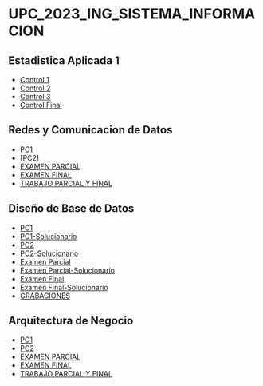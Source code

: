 # UPC_2023_ING_SISTEMA_INFORMACION
## Estadistica Aplicada 1
- [Control 1]()
- [Control 2]()
- [Control 3]()
- [Control Final]()

## Redes y Comunicacion de Datos 
- [PC1](https://github.com/luisito362/2023_01/blob/main/Redes%20y%20Comunicacion%20de%20Datos/REDES_PC1_2023_01.pdf)
- [PC2]
- [EXAMEN PARCIAL](https://github.com/luisito362/2023_01/blob/main/Redes%20y%20Comunicacion%20de%20Datos/REDES_PARCIAL_2023_01.pdf)
- [EXAMEN FINAL](https://github.com/luisito362/2023_01/blob/main/Redes%20y%20Comunicacion%20de%20Datos/REDES_EX_FINAL_2023_01.pdf)
- [TRABAJO PARCIAL Y FINAL](https://github.com/luisito362/2023_01/blob/main/Redes%20y%20Comunicacion%20de%20Datos/SI640_Trabajo_Final_2023-1_Equipo05.pdf)

## Diseño de Base de Datos 
- [PC1](https://github.com/luisito362/2023_01/blob/main/Dise%C3%B1o%20de%20Base%20de%20Datos/upc-pre-202301-si400-ws41-pc01-enunciado.pdf)
- [PC1-Solucionario](https://github.com/luisito362/2023_01/blob/main/Dise%C3%B1o%20de%20Base%20de%20Datos/upc-pre-202301-si400-ws41-pc01.pdf)
- [PC2](https://github.com/luisito362/2023_01/blob/main/Dise%C3%B1o%20de%20Base%20de%20Datos/upc-pre-202301-si400-ws41-pc02-enunciado.pdf)
- [PC2-Solucionario](https://github.com/luisito362/2023_01/blob/main/Dise%C3%B1o%20de%20Base%20de%20Datos/upc-pre-202301-si400-ws41-pc02.pdf)
- [Examen Parcial](https://github.com/luisito362/2023_01/blob/main/Dise%C3%B1o%20de%20Base%20de%20Datos/upc-pre-202301-si400-examen-parcial-enunciado.pdf)
- [Examen Parcial-Solucionario](https://github.com/luisito362/2023_01/blob/main/Dise%C3%B1o%20de%20Base%20de%20Datos/upc-pre-202301-si400-examen-parcial.pdf)
- [Examen Final](https://github.com/luisito362/2023_01/blob/main/Dise%C3%B1o%20de%20Base%20de%20Datos/upc-pre-202301-si400-examen-final-enunciado.pdf)
- [Examen Final-Solucionario](https://github.com/luisito362/2023_01/blob/main/Dise%C3%B1o%20de%20Base%20de%20Datos/upc-pre-202301-si400-examen-final.pdf)
- [GRABACIONES](https://www.youtube.com/watch?v=KqZAiY1HSSc&list=PLihzuaPGPKahSG6SZwg5B3bYN7Eg3t6rF&index=2)


## Arquitectura de Negocio
- [PC1](https://github.com/luisito362/2023_01/blob/main/Arquitectura%20de%20Negocio/ARQ_NEGOCIO_PC1_2023_01.pdf)
- [PC2](https://github.com/luisito362/2023_01/blob/main/Arquitectura%20de%20Negocio/ARQ_NEGOCIO_PC2_2023_01.pdf)
- [EXAMEN PARCIAL](https://github.com/luisito362/2023_01/blob/main/Arquitectura%20de%20Negocio/ARQ_NEGOCIO_PARCIAL_2023_01.pdf)
- [EXAMEN FINAL](https://github.com/luisito362/2023_01/blob/main/Arquitectura%20de%20Negocio/ARQ_NEGOCIO_FINAL_2023_01.pdf)
- [TRABAJO PARCIAL Y FINAL](https://github.com/luisito362/2023_01/blob/main/Arquitectura%20de%20Negocio/TRABAJO_FINAL-ARQUITECTURA%20DE%20NEGOCIO-GRUPO%201-SI704-2301-SX52.pdf)

